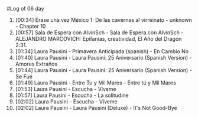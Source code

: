#Log of 06 day

1. [00:34] Érase una vez México 1: De las cavernas al virreinato - unknown - Chapter 10
1. [00:57] Sala de Espera con AlvinSch - Sala de Espera con AlvinSch - ALEJANDRO MARCOVICH: Epifanías, creatividad, El Año del Dragón 2:31.
1. [01:34] Laura Pausini - Primavera Anticipada (spanish) - En Cambio No
1. [01:40] Laura Pausini - Laura Pausini: 25 Aniversario (Spanish Version) - Amores Extraños
1. [01:44] Laura Pausini - Laura Pausini: 25 Aniversario (Spanish Version) - Se Fué
1. [01:49] Laura Pausini - Entre Tu y Mil Mares - Entre tú y Mil Mares
1. [01:53] Laura Pausini - Escucha - Víveme
1. [01:57] Laura Pausini - Escucha - La solitudine
1. [02:02] Laura Pausini - Escucha - Víveme
1. [02:02] Laura Pausini - Laura Pausini (Deluxe) - It's Not Good-Bye
